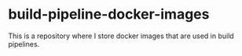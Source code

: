 # build-pipeline-docker-images
This is a repository where I store docker images that are used in build pipelines.

